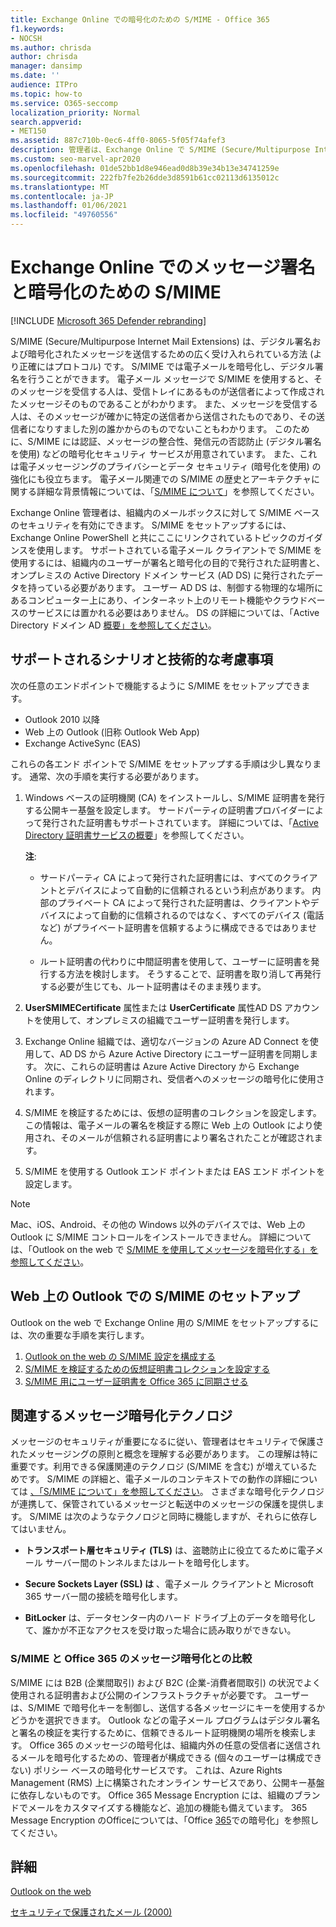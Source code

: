 ```yaml
---
title: Exchange Online での暗号化のための S/MIME - Office 365
f1.keywords:
- NOCSH
ms.author: chrisda
author: chrisda
manager: dansimp
ms.date: ''
audience: ITPro
ms.topic: how-to
ms.service: O365-seccomp
localization_priority: Normal
search.appverid:
- MET150
ms.assetid: 887c710b-0ec6-4ff0-8065-5f05f74afef3
description: 管理者は、Exchange Online で S/MIME (Secure/Multipurpose Internet Mail Extensions) を使用して電子メールを暗号化し、デジタル署名する方法について学習できます。
ms.custom: seo-marvel-apr2020
ms.openlocfilehash: 01de52bb1d8e946ead0d8b39e34b13e34741259e
ms.sourcegitcommit: 222fb7fe2b26dde3d8591b61cc02113d6135012c
ms.translationtype: MT
ms.contentlocale: ja-JP
ms.lasthandoff: 01/06/2021
ms.locfileid: "49760556"
---
```

# <a name="smime-for-message-signing-and-encryption-in-exchange-online"></a>Exchange Online でのメッセージ署名と暗号化のための S/MIME

[!INCLUDE [Microsoft 365 Defender rebranding](../includes/microsoft-defender-for-office.md)]


S/MIME (Secure/Multipurpose Internet Mail Extensions) は、デジタル署名および暗号化されたメッセージを送信するための広く受け入れられている方法 (より正確にはプロトコル) です。 S/MIME では電子メールを暗号化し、デジタル署名を行うことができます。 電子メール メッセージで S/MIME を使用すると、そのメッセージを受信する人は、受信トレイにあるものが送信者によって作成されたメッセージそのものであることがわかります。 また、メッセージを受信する人は、そのメッセージが確かに特定の送信者から送信されたものであり、その送信者になりすました別の誰かからのものでないこともわかります。 このために、S/MIME には認証、メッセージの整合性、発信元の否認防止 (デジタル署名を使用) などの暗号化セキュリティ サービスが用意されています。 また、これは電子メッセージングのプライバシーとデータ セキュリティ (暗号化を使用) の強化にも役立ちます。 電子メール関連での S/MIME の歴史とアーキテクチャに関する詳細な背景情報については、「[S/MIME について](https://docs.microsoft.com/previous-versions/tn-archive/aa995740(v=exchg.65))」を参照してください。

Exchange Online 管理者は、組織内のメールボックスに対して S/MIME ベースのセキュリティを有効にできます。 S/MIME をセットアップするには、Exchange Online PowerShell と共にここにリンクされているトピックのガイダンスを使用します。 サポートされている電子メール クライアントで S/MIME を使用するには、組織内のユーザーが署名と暗号化の目的で発行された証明書と、オンプレミスの Active Directory ドメイン サービス (AD DS) に発行されたデータを持っている必要があります。 ユーザー AD DS は、制御する物理的な場所にあるコンピューター上にあり、インターネット上のリモート機能やクラウドベースのサービスには置かれる必要はありません。 DS の詳細については、「Active Directory ドメイン AD [概要」を参照してください](https://docs.microsoft.com/windows-server/identity/ad-ds/get-started/virtual-dc/active-directory-domain-services-overview)。

## <a name="supported-scenarios-and-technical-considerations"></a>サポートされるシナリオと技術的な考慮事項

次の任意のエンドポイントで機能するように S/MIME をセットアップできます。

- Outlook 2010 以降
- Web 上の Outlook (旧称 Outlook Web App)
- Exchange ActiveSync (EAS)

これらの各エンド ポイントで S/MIME をセットアップする手順は少し異なります。 通常、次の手順を実行する必要があります。

1. Windows ベースの証明機関 (CA) をインストールし、S/MIME 証明書を発行する公開キー基盤を設定します。 サードパーティの証明書プロバイダーによって発行された証明書もサポートされています。 詳細については、「[Active Directory 証明書サービスの概要](https://docs.microsoft.com/previous-versions/windows/it-pro/windows-server-2012-r2-and-2012/hh831740(v=ws.11))」を参照してください。

   **注**:

   - サードパーティ CA によって発行された証明書には、すべてのクライアントとデバイスによって自動的に信頼されるという利点があります。 内部のプライベート CA によって発行された証明書は、クライアントやデバイスによって自動的に信頼されるのではなく、すべてのデバイス (電話など) がプライベート証明書を信頼するように構成できるではありません。

   - ルート証明書の代わりに中間証明書を使用して、ユーザーに証明書を発行する方法を検討します。 そうすることで、証明書を取り消して再発行する必要が生じても、ルート証明書はそのまま残ります。

2. **UserSMIMECertificate** 属性または **UserCertificate** 属性AD DS アカウントを使用して、オンプレミスの組織でユーザー証明書を発行します。

3. Exchange Online 組織では、適切なバージョンの Azure AD Connect を使用して、AD DS から Azure Active Directory にユーザー証明書を同期します。 次に、これらの証明書は Azure Active Directory から Exchange Online のディレクトリに同期され、受信者へのメッセージの暗号化に使用されます。

4. S/MIME を検証するためには、仮想の証明書のコレクションを設定します。この情報は、電子メールの署名を検証する際に Web 上の Outlook により使用され、そのメールが信頼される証明書により署名されたことが確認されます。

5. S/MIME を使用する Outlook エンド ポイントまたは EAS エンド ポイントを設定します。

> [!NOTE]
> Mac、iOS、Android、その他の Windows 以外のデバイスでは、Web 上の Outlook に S/MIME コントロールをインストールできません。 詳細については、「Outlook on the web で [S/MIME を使用してメッセージを暗号化する」を参照してください](https://support.microsoft.com/office/878c79fc-7088-4b39-966f-14512658f480)。

## <a name="set-up-smime-with-outlook-on-the-web"></a>Web 上の Outlook での S/MIME のセットアップ

Outlook on the web で Exchange Online 用の S/MIME をセットアップするには、次の重要な手順を実行します。

1. [Outlook on the web の S/MIME 設定を構成する](configure-s-mime-settings-for-outlook-web-app.md)
2. [S/MIME を検証するための仮想証明書コレクションを設定する](set-up-virtual-certificate-collection-to-validate-s-mime.md)
3. [S/MIME 用にユーザー証明書を Office 365 に同期させる](sync-user-certificates-to-office-365-for-s-mime.md)

## <a name="related-message-encryption-technologies"></a>関連するメッセージ暗号化テクノロジ

メッセージのセキュリティが重要になるに従い、管理者はセキュリティで保護されたメッセージングの原則と概念を理解する必要があります。 この理解は特に重要です。利用できる保護関連のテクノロジ (S/MIME を含む) が増えているためです。 S/MIME の詳細と、電子メールのコンテキストでの動作の詳細については [、「S/MIME について」を参照してください](https://docs.microsoft.com/previous-versions/tn-archive/aa995740(v=exchg.65))。 さまざまな暗号化テクノロジが連携して、保管されているメッセージと転送中のメッセージの保護を提供します。 S/MIME は次のようなテクノロジと同時に機能しますが、それらに依存してはいません。

- **トランスポート層セキュリティ (TLS)** は、盗聴防止に役立てるために電子メール サーバー間のトンネルまたはルートを暗号化します。

- **Secure Sockets Layer (SSL) は** 、電子メール クライアントと Microsoft 365 サーバー間の接続を暗号化します。

- **BitLocker** は、データセンター内のハード ドライブ上のデータを暗号化して、誰かが不正なアクセスを受け取った場合に読み取りができない。

### <a name="smime-compared-with-office-365-message-encryption"></a>S/MIME と Office 365 のメッセージ暗号化との比較

S/MIME には B2B (企業間取引) および B2C (企業-消費者間取引) の状況でよく使用される証明書および公開のインフラストラクチャが必要です。 ユーザーは、S/MIME で暗号化キーを制御し、送信する各メッセージにキーを使用するかどうかを選択できます。 Outlook などの電子メール プログラムはデジタル署名と署名の検証を実行するために、信頼できるルート証明機関の場所を検索します。 Office 365 のメッセージの暗号化は、組織内外の任意の受信者に送信されるメールを暗号化するための、管理者が構成できる (個々のユーザーは構成できない) ポリシー ベースの暗号化サービスです。 これは、Azure Rights Management (RMS) 上に構築されたオンライン サービスであり、公開キー基盤に依存しないものです。 Office 365 Message Encryption には、組織のブランドでメールをカスタマイズする機能など、追加の機能も備えています。 365 Message Encryption のOfficeについては、「Office [365](https://docs.microsoft.com/microsoft-365/compliance/encryption)での暗号化」を参照してください。

## <a name="more-information"></a>詳細

[Outlook on the web](https://docs.microsoft.com/exchange/exchange-admin-center)

[セキュリティで保護されたメール (2000)](https://docs.microsoft.com/previous-versions/windows/it-pro/windows-2000-server/cc962043(v=technet.10))
